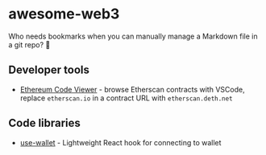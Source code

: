 # awesome-web3
Who needs bookmarks when you can manually manage a Markdown file in a git repo? 🤷

## Developer tools
- [Ethereum Code Viewer](https://github.com/dethcrypto/ethereum-code-viewer) - browse Etherscan contracts with VSCode, replace `etherscan.io` in a contract URL with `etherscan.deth.net`

## Code libraries
- [use-wallet](https://github.com/gimmixorg/use-wallet) - Lightweight React hook for connecting to wallet
